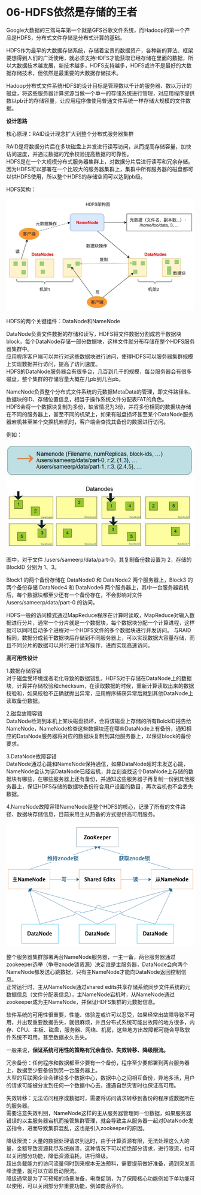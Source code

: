 # 06-HDFS依然是存储的王者

Google大数据的三驾马车第一个就是GFS谷歌文件系统，而Hadoop的第一个产品是HDFS，分布式文件存储是分布式计算的基础。

HDFS作为最早的大数据存储系统，存储着宝贵的数据资产，各种新的算法、框架要想得到人们的广泛使用，就必须支持HDFS才能获取已经存储在里面的数据，所以大数据技术越发展，新技术越多，HDFS支持越多，HDFS或许不是最好的大数据存储技术，但依然是最重要的大数据存储技术。

Hadoop分布式文件系统HDFS的设计目标是管理数以千计的服务器、数以万计的磁盘，将这些服务器计算资源当做一个单一的存储系统进行管理，对应用程序提供数以pb计的存储容量，让应用程序像使用普通文件系统一样存储大规模的文件数据。

**设计思路**

核心原理：RAID设计理念扩大到整个分布式服务器集群

RAID是将数据分片后在多块磁盘上并发进行读写访问，从而提高存储容量，加快访问速度，并通过数据的冗余校验提高数据的可靠性。  
HDFS是在一个大规模分布式服务器集群上，对数据分片后进行读写和冗余存储。因为HDFS可以部署在一个比较大的服务器集群上，集群中所有服务器的磁盘都可以供HDFS使用，所以整个HDFS的存储空间可以达到pb级。

HDFS架构：

![06-1](https://github.com/woleirenlai/Images/blob/master/%E4%BB%8E0%E5%BC%80%E5%A7%8B%E5%AD%A6%E5%A4%A7%E6%95%B0%E6%8D%AE/06/06-01.jpg)

HDFS的两个关键组件：DataNode和NameNode

DataNode负责文件数据的存储和读写，HDFS将文件数据分割成若干数据块block，每个DataNode存储一部分数据块，这样文件就分布存储在整个HDFS服务器集群中。  
应用程序客户端可以并行对这些数据块进行访问，使得HDFS可以服务器集群规模上实现数据并行访问，提高了访问速度。  
HDFS的DataNode服务器会有很多台，几百到几千的规模，每台服务器会有很多磁盘，整个集群的存储容量大概在几pb到几百pb。

NameNode负责整个分布式文件系统的元数据MetaData的管理，即文件路径名、数据块的ID、存储位置信息，相当于操作系统文件分配表FAT的角色。  
HDFS会将一个数据块复制为多份，缺省情况为3份，并将多份相同的数据块存储在不同的服务器上，甚至不同的机架上，如果有磁盘损坏甚至某个DataNode服务器宕机甚至某个交换机宕机时，客户端会查找其备份的数据进行访问。

例如：

![06-2](https://github.com/woleirenlai/Images/blob/master/%E4%BB%8E0%E5%BC%80%E5%A7%8B%E5%AD%A6%E5%A4%A7%E6%95%B0%E6%8D%AE/06/06-02.jpg)

图中，对于文件 /users/sameerp/data/part-0，其复制备份数设置为 2，存储的 BlockID 分别为 1、3。

Block1 的两个备份存储在 DataNode0 和 DataNode2 两个服务器上，Block3 的两个备份存储 DataNode4 和 DataNode6 两个服务器上，其中一台服务器宕机后，每个数据块都至少还有一个备份存在，不会影响对文件 /users/sameerp/data/part-0 的访问。

HDFS一般的访问模式通过MapReduce程序在计算时读取，MapReduce对输入数据进行分片，通常一个分片就是一个数据块，每个数据块分配一个计算进程，这样就可以同时启动多个进程对一个HDFS文件的多个数据块进行并发访问。
与RAID相同，数据分成若干数据块后存储到不同服务器上，可以实现数据大容量存储，而且不同分片的数据可以并行进行读写操作，进而实现高速访问。

**高可用性设计**

1.数据存储容错  
对于磁盘受环境或者老化导致的数据错乱，HDFS对于存储在DataNode上的数据块，计算并存储校验和checksum，在读取数据的时候，重新计算读取出来的数据校验和，如果校验不正确就抛出异常，应用程序捕获异常后就到其他DataNode上读取备份数据。

2.磁盘故障容错  
DataNode检测到本机上某块磁盘损坏，会将该磁盘上存储的所有BolckID报告给NameNode，NameNode检查这些数据块还在哪些DataNode上有备份，通知相应的DataNode服务器将对应的数据块复制到其他服务器上，以保证block的备份要求。

3.DataNode故障容错  
DataNode通过心跳和NameNode保持通信，如果DataNode超时未发送心跳，NameNode会认为该DataNode已经宕机，并立刻查找这个DataNode上存储的数据块有哪些，在哪些服务器上还有备份，并通知这些服务器子再复制一份到其他服务器上，保证HDFS存储的数据块备份符合用户设置的数目，再次宕机也不会丢失数据。

4.NameNode故障容错NameNode是整个HDFS的核心，记录了所有的文件路径、数据块存储信息，目前采用主从热备的方式提供高可用服务。

![06-3](https://github.com/woleirenlai/Images/blob/master/%E4%BB%8E0%E5%BC%80%E5%A7%8B%E5%AD%A6%E5%A4%A7%E6%95%B0%E6%8D%AE/06/06-03.png)

整个服务器集群部署两台NameNode服务器，一主一备，两台服务器通过zookeeper选举（争夺znode锁资源）决定谁是主服务器，DataNode会向两个NameNode都发送心跳数据，只有主NameNode才能向DataNode返回控制信息。  
正常运行时，主从NameNode通过shared edits共享存储系统同步文件系统的元数据信息（文件分配表信息），主NameNode宕机时，从NameNode通过zookeeper成为主NameNode，并保证HDFS集群的元数据信息。

软件系统的可用性很重要，性能、体验差或许可以忍受，如果经常出故障导致不可用，并出现重要数据丢失，就很麻烦，并且分布式系统可能出故障的地方很多，内存、CPU、主板、磁盘，服务器、网络、机房，这些地方出故障都可能会导致软件系统不可用，甚至数据永久丢失。

一般来说，**保证系统可用性的策略有冗余备份、失效转移、降级限流。**

冗余备份：任何程序和数据都至少要有一个备份，程序至少要部署到两台服务器上，数据至少要备份到另一台服务器上。  
大型的互联网企业会建设多个数据中心，数据中心之间相互备份，异地多活，用户的请求可能被分发到任何一个数据中心去，遭遇自然灾害时也保证高可用。

失效转移：无法访问程序或数据时，需要将访问请求转移到备份的程序或数据所在的服务器。  
需要注意失效判别，NameNode这样的主从服务器管理同一份数据，如果服务器错误的以主服务器宕机而接管集群管理，就会导致主从服务器一起对DataNode发送指令，进而导致集群混乱，这也是引入zookeeper的原因。

降级限流：大量的数据处理请求到达时，由于计算资源有限，无法处理这么大的量，金额导致资源耗尽系统崩溃，这种情况下可以拒绝部分请求，进行限流，也可以关闭部分功能，降低资源消耗，进行降级。  
超出负载能力的访问流量何时到来根本无法预料，需要提前做好准备，遇到突发高峰流量，就可以立即启动限流。  
降级通常是为了可预知的场景准备，电商促销，为了保障核心功能例如下单功能可以使用，可以关闭部分非重要功能，例如商品评价。